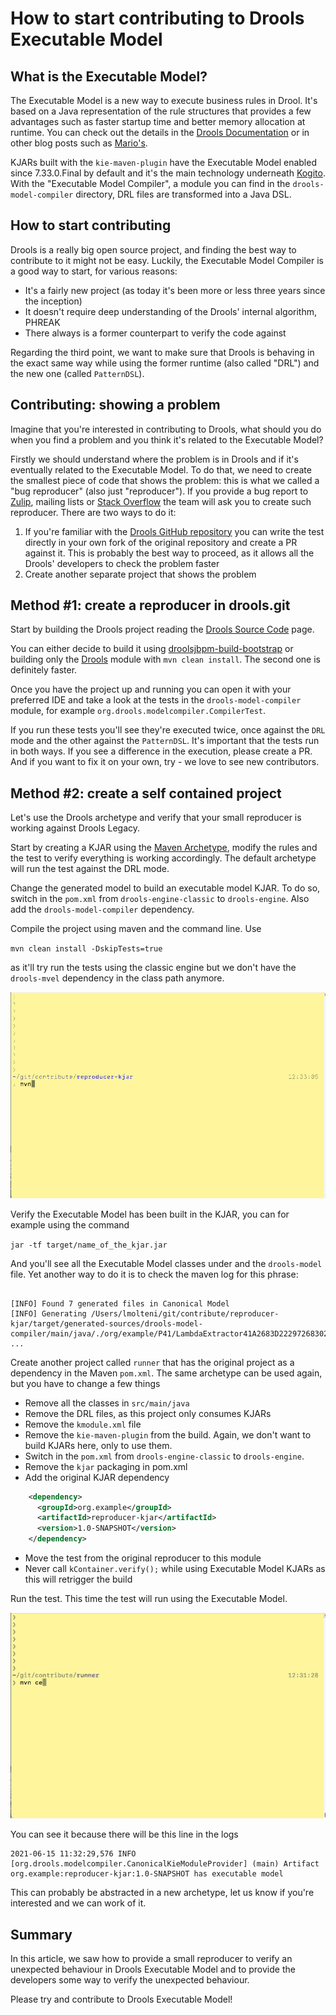 # How to start contributing to Drools Executable Model

## What is the Executable Model?

The Executable Model is a new way to execute business rules in Drool. 
It's based on a Java representation of the rule structures that provides a few advantages such as faster startup time and better memory allocation at runtime.
You can check out the details in the [Drools Documentation](https://docs.jboss.org/drools/release/7.55.0.Final/drools-docs/html_single/index.html) or in other blog posts such as [Mario's](https://blog.kie.org/2021/06/profiling-and-optimizing-executable-model-generation.html).

KJARs built with the `kie-maven-plugin` have the Executable Model enabled since 7.33.0.Final by default and it's the main technology underneath [Kogito](https://kogito.kie.org). 
With the "Executable Model Compiler", a module you can find in the  `drools-model-compiler` directory, DRL files are transformed into a Java DSL.

## How to start contributing

Drools is a really big open source project, and finding the best way to contribute to it might not be easy.
Luckily, the Executable Model Compiler is a good way to start, for various reasons:

* It's a fairly new project (as today it's been more or less three years since the inception)
* It doesn't require deep understanding of the Drools' internal algorithm, PHREAK
* There always is a former counterpart to verify the code against 

Regarding the third point, we want to make sure that Drools is behaving in the exact same way while using the former runtime (also called "DRL") and the new one (called `PatternDSL`).

## Contributing: showing a problem 

Imagine that you're interested in contributing to Drools, what should you do when you find a problem and you think it's related to the Executable Model? 

Firstly we should understand where the problem is in Drools and if it's eventually related to the Executable Model.
To do that, we need to create the smallest piece of code that shows the problem: this is what we called a "bug reproducer" (also just "reproducer"). 
If you provide a bug report to [Zulip](https://blog.kie.org/2020/04/new-community-channels-on-zulip-chat.html), mailing lists or [Stack Overflow](https://drools.org/community/getHelp.html)
the team will ask you to create such reproducer. There are two ways to do it:

1) If you're familiar with the [Drools GitHub repository](https://github.com/kiegroup/drools) you can write the test directly in your own fork of the original repository and create a PR against it. 
   This is probably the best way to proceed, as it allows all the Drools' developers to check the problem faster
2) Create another separate project that shows the problem

## Method #1: create a reproducer in drools.git

Start by building the Drools project reading the [Drools Source Code](https://drools.org/code/sourceCode.html) page.

You can either decide to build it using [droolsjbpm-build-bootstrap](https://github.com/kiegroup/droolsjbpm-build-bootstrap/blob/master/README.md) or building only the [Drools](https://github.com/kiegroup/drools) module with `mvn clean install`. The second one is definitely faster.

Once you have the project up and running you can open it with your preferred IDE and take a look at the tests in the `drools-model-compiler` module, for example `org.drools.modelcompiler.CompilerTest`. 

If you run these tests you'll see they're executed twice, once against the `DRL` mode and the other against the `PatternDSL`. It's important that the tests run in both ways. If you see a difference in the execution, please create a PR. And if you want to fix it on your own, try - we love to see new contributors.

## Method #2: create a self contained project

Let's use the Drools archetype and verify that your small reproducer is working against Drools Legacy. 

Start by creating a KJAR using the [Maven Archetype](https://mvnrepository.com/artifact/org.kie/kie-drools-archetype), modify the rules and the test to verify everything is working accordingly. The default archetype will run the test against the DRL mode.

Change the generated model to build an executable model KJAR. To do so, switch in the `pom.xml` from `drools-engine-classic` to `drools-engine`. Also add the `drools-model-compiler` dependency.

Compile the project using maven and the command line. Use 

`mvn clean install -DskipTests=true` 

as it'll try run the tests using the classic engine but we don't have the `drools-mvel` dependency in the class path anymore.

![kjar](kjar.gif)

Verify the Executable Model has been built in the KJAR, you can for example using the command

`jar -tf target/name_of_the_kjar.jar`

And you'll see all the Executable Model classes under and the `drools-model` file. 
Yet another way to do it is to check the maven log for this phrase:

```

[INFO] Found 7 generated files in Canonical Model
[INFO] Generating /Users/lmolteni/git/contribute/reproducer-kjar/target/generated-sources/drools-model-compiler/main/java/./org/example/P41/LambdaExtractor41A2683D222972683028514525A5437B.java
...

```

Create another project called `runner` that has the original project as a dependency in the Maven `pom.xml`. 
The same archetype can be used again, but you have to change a few things

- Remove all the classes in `src/main/java`
- Remove the DRL files, as this project only consumes KJARs
- Remove the `kmodule.xml` file  
- Remove the `kie-maven-plugin` from the build. Again, we don't want to build KJARs here, only to use them.
- Switch in the `pom.xml` from `drools-engine-classic` to `drools-engine`.
- Remove the `kjar` packaging in pom.xml   
- Add the original KJAR dependency

```xml
    <dependency>
      <groupId>org.example</groupId>
      <artifactId>reproducer-kjar</artifactId>
      <version>1.0-SNAPSHOT</version>
    </dependency>
```

- Move the test from the original reproducer to this module
- Never call `kContainer.verify();` while using Executable Model KJARs as this will retrigger the build


Run the test. This time the test will run using the Executable Model.

![runner](runner.gif)

You can see it because there will be this line in the logs

```
2021-06-15 11:32:29,576 INFO  [org.drools.modelcompiler.CanonicalKieModuleProvider] (main) Artifact org.example:reproducer-kjar:1.0-SNAPSHOT has executable model
```

This can probably be abstracted in a new archetype, let us know if you're interested and we can work of it. 

## Summary

In this article, we saw how to provide a small reproducer to verify an unexpected behaviour in Drools Executable Model and to provide the developers some way to verify the unexpected behaviour. 

Please try and contribute to Drools Executable Model!
